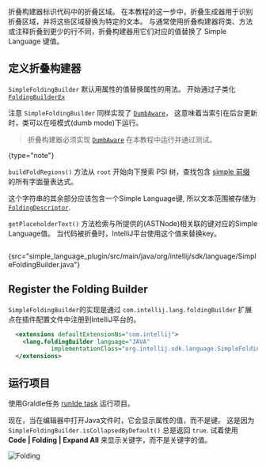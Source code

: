 [//]: # (title: 12. Folding Builder)

<!-- Copyright 2000-2021 JetBrains s.r.o. and other contributors. Use of this source code is governed by the Apache 2.0 license that can be found in the LICENSE file. -->

<include src="language_and_filetype.md" include-id="custom_language_tutorial_header"></include>

折叠构建器标识代码中的折叠区域。
在本教程的这一步中，折叠生成器用于识别折叠区域，并将这些区域替换为特定的文本。
与通常使用折叠构建器将类、方法或注释折叠到更少的行不同，折叠构建器用它们对应的值替换了 Simple Language 键值。

## 定义折叠构建器
`SimpleFoldingBuilder` 默认用属性的值替换属性的用法。
开始通过子类化 [`FoldingBuilderEx`](upsource:///platform/core-api/src/com/intellij/lang/folding/FoldingBuilderEx.java)

注意 `SimpleFoldingBuilder` 同样实现了 [`DumbAware`](upsource:///platform/core-api/src/com/intellij/openapi/project/DumbAware.java)，
这意味着当索引在后台更新时，类可以在哑模式(dumb mode)下运行。

 >  折叠构建器必须实现 [`DumbAware`](upsource:///platform/core-api/src/com/intellij/openapi/project/DumbAware.java) 在本教程中运行并通过测试。
 >
 {type="note"}

`buildFoldRegions()` 方法从 `root` 开始向下搜索 PSI 树，查找包含  [simple 前缀](annotator.md#define-an-annotator) 的所有字面量表达式。

这个字符串的其余部分应该包含一个Simple Language键,
所以文本范围被存储为 [`FoldingDescriptor`](upsource:///platform/core-api/src/com/intellij/lang/folding/FoldingDescriptor.java).

`getPlaceholderText()` 方法检索与所提供的(ASTNode)相关联的键对应的Simple Language值。
当代码被折叠时，IntelliJ平台使用这个值来替换key。

```java
```
{src="simple_language_plugin/src/main/java/org/intellij/sdk/language/SimpleFoldingBuilder.java"}

## Register the Folding Builder
`SimpleFoldingBuilder`的实现是通过 `com.intellij.lang.foldingBuilder` 扩展点在插件配置文件中注册到IntelliJ平台的。

```xml
  <extensions defaultExtensionNs="com.intellij">
    <lang.foldingBuilder language="JAVA"
            implementationClass="org.intellij.sdk.language.SimpleFoldingBuilder"/>
  </extensions>
```

## 运行项目
使用Graldle任务 [runIde task](gradle_prerequisites.md#running-a-simple-gradle-based-intellij-platform-plugin) 运行项目。

现在，当在编辑器中打开Java文件时，它会显示属性的值，而不是键。
这是因为 `SimpleFoldingBuilder.isCollapsedByDefault()` 总是返回 `true`.
试着使用 **Code \| Folding \| Expand All** 来显示关键字，而不是关键字的值。

![Folding](../../../images/tutorials/custom_language_support/img/folding.png)
